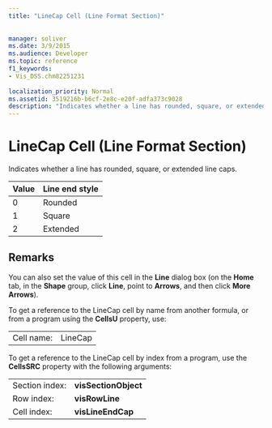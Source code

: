 ```yaml
---
title: "LineCap Cell (Line Format Section)"
 
 
manager: soliver
ms.date: 3/9/2015
ms.audience: Developer
ms.topic: reference
f1_keywords:
- Vis_DSS.chm82251231
 
localization_priority: Normal
ms.assetid: 3519216b-b6cf-2e8c-e20f-adfa373c9028
description: "Indicates whether a line has rounded, square, or extended line caps."
---
```


# LineCap Cell (Line Format Section)

Indicates whether a line has rounded, square, or extended line caps.
  
|**Value**|**Line end style**|
|:-----|:-----|
|0  <br/> |Rounded  <br/> |
|1  <br/> |Square  <br/> |
|2  <br/> |Extended  <br/> |
   
## Remarks

You can also set the value of this cell in the **Line** dialog box (on the **Home** tab, in the **Shape** group, click **Line**, point to **Arrows**, and then click **More Arrows**).
  
To get a reference to the LineCap cell by name from another formula, or from a program using the **CellsU** property, use: 
  
|||
|:-----|:-----|
|Cell name:  <br/> |LineCap  <br/> |
   
To get a reference to the LineCap cell by index from a program, use the **CellsSRC** property with the following arguments: 
  
|||
|:-----|:-----|
|Section index:  <br/> |**visSectionObject** <br/> |
|Row index:  <br/> |**visRowLine** <br/> |
|Cell index:  <br/> |**visLineEndCap** <br/> |
   

